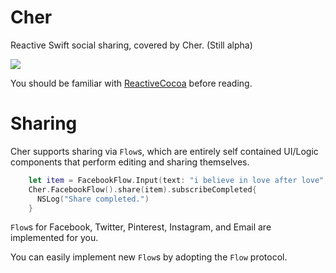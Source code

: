 # Cher
Reactive Swift social sharing, covered by Cher. (Still alpha)

![](http://i1-news.softpedia-static.com/images/news2/Twitter-Account-of-Cher-Hacked-Abused-to-Promote-Shady-Diet-2.png)

You should be familiar with [ReactiveCocoa](http://github.com/reactivecocoa/reactivecocoa) before reading.

# Sharing

Cher supports sharing via `Flow`s, which are entirely self contained UI/Logic components that perform editing and sharing themselves.

```swift
    let item = FacebookFlow.Input(text: "i believe in love after love", image: nil, urls: nil)
    Cher.FacebookFlow().share(item).subscribeCompleted{
      NSLog("Share completed.")
    }
```

`Flow`s for Facebook, Twitter, Pinterest, Instagram, and Email are implemented for you.

You can easily implement new `Flow`s by adopting the `Flow` protocol.
